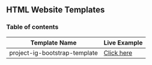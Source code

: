 ## HTML Website Templates

### Table of contents

| Template Name  | Live Example |
|----------------|--------------|
|project-ig-bootstrap-template	                                                  |[Click here](https://github.com/shivo58/website-templates/blob/main/project-ig-bootstrap-template/index.html)|